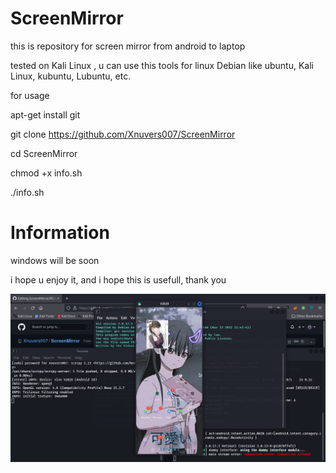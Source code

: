 # ScreenMirror
this is repository for screen mirror from android to laptop

tested on Kali Linux , u can use this tools for linux Debian like ubuntu, Kali Linux, kubuntu, Lubuntu, etc.

for usage

apt-get install git

git clone https://github.com/Xnuvers007/ScreenMirror

cd ScreenMirror

chmod +x info.sh

./info.sh

# Information

windows will be soon

i hope u enjoy it, and i hope this is usefull, thank you

![images](https://github.com/Xnuvers007/ScreenMirror/blob/master/images/Screenshot_2022-04-17_21-11-45.png "Thumbnail")
